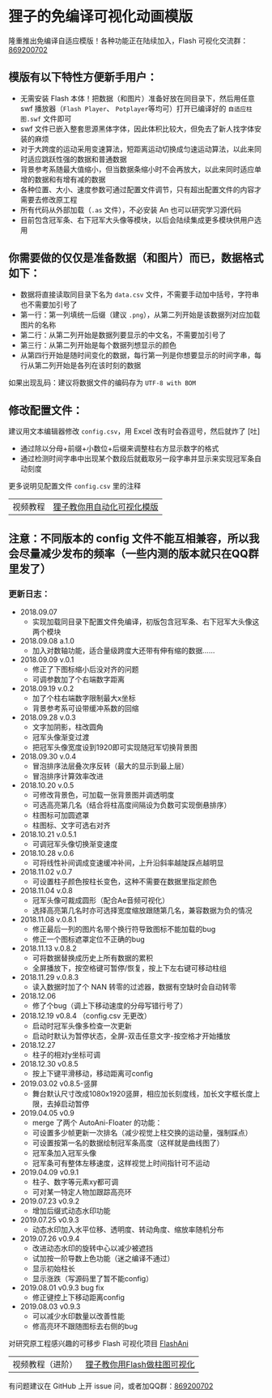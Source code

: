 # 狸子的免编译可视化动画模版

隆重推出免编译自适应模版！各种功能正在陆续加入，Flash 可视化交流群：[869200702](http://qm.qq.com/cgi-bin/qm/qr?k=hgiuHM_boX1FmYgsztfpt1Bmw8r7TOcE )


## 模版有以下特性方便新手用户：

- 无需安装 Flash 本体！把数据（和图片）准备好放在同目录下，然后用任意 swf 播放器（`Flash Player`、 `Potplayer`等均可）打开已编译好的 `自适应柱图.swf` 文件即可
- swf 文件已嵌入整套思源黑体字体，因此体积比较大，但免去了新人找字体安装的麻烦
- 对于大跨度的运动采用变速算法，短距离运动切换成匀速运动算法，以此来同时适应跳跃性强的数据和普通数据
- 背景参考系随最大值缩小，但当数据条缩小时不会再放大，以此来同时适应单增的数据和有增有减的数据
- 各种位置、大小、速度参数可通过配置文件调节，只有超出配置文件的内容才需要去修改原工程
- 所有代码从外部加载（`.as` 文件），不必安装 An 也可以研究学习源代码
- 目前包含冠军条、右下冠军大头像等模块，以后会陆续集成更多模块供用户选用


## 你需要做的仅仅是准备数据（和图片）而已，数据格式如下：

- 数据将直接读取同目录下名为 `data.csv` 文件，不需要手动加中括号，字符串也不需要加引号了
- 第一行：第一列填统一后缀（建议 `.png`），从第二列开始是该数据列对应加载图片的名称
- 第二行：从第二列开始是数据列要显示的中文名，不需要加引号了
- 第三行：从第二列开始是每个数据列想显示的颜色
- 从第四行开始是随时间变化的数据，每行第一列是你想要显示的时间字串，每行从第二列开始是各列在该时刻的数据

如果出现乱码：建议将数据文件的编码存为 `UTF-8 with BOM`



## 修改配置文件：

建议用文本编辑器修改 `config.csv`，用 Excel 改有时会吞逗号，然后就炸了 [吐]

- 通过除以分母+前缀+小数位+后缀来调整柱右方显示数字的格式
- 通过检测时间字串中出现某个数段后就截取另一段字串并显示来实现冠军条自动刻度

更多说明见配置文件 `config.csv` 里的注释


<table>
  <tr>
    <td>视频教程</td>
    <td><a href="https://www.bilibili.com/video/av31363620">狸子教你用自动化可视化模版</a></td>
  </tr>
</table>

## 注意：不同版本的 config 文件不能互相兼容，所以我会尽量减少发布的频率（一些内测的版本就只在QQ群里发了）

### 更新日志：

- 2018.09.07
  - 实现加载同目录下配置文件免编译，初版包含冠军条、右下冠军大头像这两个模块
- 2018.09.08 a.1.0
  - 加入对数轴功能，适合量级跨度大还带有伸有缩的数据……
- 2018.09.09 v.0.1
  - 修正了下图标缩小后没对齐的问题
  - 可调参数加了个右端数字距离
- 2018.09.19 v.0.2
  - 加了个柱右端数字限制最大x坐标
  - 背景参考系可设带缓冲系数的回缩
- 2018.09.28 v.0.3
  - 文字加阴影，柱改圆角
  - 冠军头像渐变过渡
  - 把冠军头像宽度设到1920即可实现随冠军切换背景图
- 2018.09.30 v.0.4
  - 冒泡排序法层叠次序反转（最大的显示到最上层）
  - 冒泡排序计算效率改进
- 2018.10.20 v.0.5
  - 可修改背景色，可加载一张背景图并调透明度
  - 可选高亮第几名（结合将柱高度间隔设为负数可实现倒悬排序）
  - 柱图标可加圆遮罩
  - 柱图标、文字可选右对齐
- 2018.10.21 v.0.5.1
  - 可调冠军头像切换渐变速度
- 2018.10.28 v.0.6
  - 可将线性补间调成变速缓冲补间，上升沿斜率越陡踩点越明显
- 2018.11.02 v.0.7
  - 可设置柱子颜色按柱长变色，这种不需要在数据里指定颜色
- 2018.11.04 v.0.8
  - 冠军头像可裁成圆形（配合Ae音频可视化）
  - 选择高亮第几名时亦可选择宽度缩放跟随第几名，兼容数据为负的情况
- 2018.11.08 v.0.8.1
  - 修正最后一列的图片名带个换行符导致图标不能加载的bug
  - 修正一个图标遮罩定位不正确的bug
- 2018.11.13 v.0.8.2
  - 可将数据替换成历史上所有数据的累积
  - 全屏播放下，按空格键可暂停/恢复，按上下左右键可移动柱组
- 2018.11.29 v.0.8.3
  - 读入数据时加了个 NAN 转零的过滤器，数据有空缺时会自动转零
- 2018.12.06
  - 修了个bug（调上下移动速度的分母写错行号了）
- 2018.12.19 v0.8.4 （config.csv 无更改）
  - 启动时冠军头像多检查一次更新
  - 启动时默认为暂停状态，全屏-双击任意文字-按空格才开始播放
- 2018.12.27
  - 柱子的相对y坐标可调
- 2018.12.30 v0.8.5
  - 按上下键平滑移动，移动距离可config
- 2019.03.02 v0.8.5-竖屏
  - 舞台默认尺寸改成1080x1920竖屏，相应加长刻度线，加长文字框长度上限，去掉启动暂停
- 2019.04.05 v0.9
  - merge 了两个 AutoAni-Floater 的功能：
  - 可设置多少帧更新一次排名（减少视觉上柱交换的运动量，强制踩点）
  - 可设置按第一名的数据绘制冠军条高度（这样就是曲线图了）
  - 冠军条加入冠军头像
  - 冠军条可有整体左移速度，这样视觉上时间指针可不运动
- 2019.04.09 v0.9.1
  - 柱子、数字等元素xy都可调
  - 可对某一特定人物加跟踪高亮环
- 2019.07.23 v0.9.2
  - 增加后缀式动态水印功能
- 2019.07.25 v0.9.3
  - 动态水印加入水平位移、透明度、转动角度、缩放率随机分布
- 2019.07.26 v0.9.4
  - 改进动态水印的旋转中心以减少被遮挡
  - 试加按一阶导数上色功能（迷之编译不通过）
  - 显示初始柱长
  - 显示涨跌（写源码里了暂不能config）
- 2019.08.01 v0.9.3 bug fix
  - 修正键控上下移动距离config
- 2019.08.03 v0.9.3
  - 可以减少水印数量以改善性能
  - 修高亮环不跟随图标去右侧的bug


对研究原工程感兴趣的可移步 Flash 可视化项目 [FlashAni](https://github.com/LePtC/FlashAni)


<table>
  <tr>
    <td>视频教程（进阶）</td>
    <td><a href="https://www.bilibili.com/video/av29577482">狸子教你用Flash做柱图可视化</a></td>
  </tr>
</table>


有问题建议在 GitHub 上开 issue 问，或者加QQ群：[869200702](http://qm.qq.com/cgi-bin/qm/qr?k=hgiuHM_boX1FmYgsztfpt1Bmw8r7TOcE )


